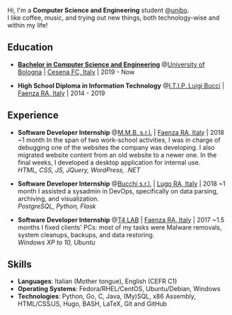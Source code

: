 Hi,
I'm a **Computer Science and Engineering** student @[unibo](https://www.unibo.it/en/).\
I like coffee, music, and trying out new things, both technology-wise and within my life!

## Education

* **[Bachelor in Computer Science and Engineering](https://corsi.unibo.it/1cycle/ComputerScienceEngineering)** @[University of Bologna](https://www.unibo.it/en/) | [Cesena FC, Italy](https://www.openstreetmap.org/relation/42809) | 2019 - Now

* **High School Diploma in Information Technology** @[I.T.I.P. Luigi Bucci](https://www.itipfaenza.edu.it/) | [Faenza RA, Italy](https://www.openstreetmap.org/relation/43004) | 2014 - 2019

## Experience

* **Software Developer Internship** @[M.M.B. s.r.l.](https://www.mmbsoftware.it/portalemmb/en/home) | [Faenza RA, Italy](https://www.openstreetmap.org/relation/43004) | 2018 ~1 month
  In the span of two work-school activities, I was in charge of debugging one of the websites the company was developing.
  I also migrated website content from an old website to a newer one.
  In the final weeks, I developed a desktop application for internal use.\
  _HTML, CSS, JS, JQuery, WordPress, .NET_

* **Software Developer Internship** @[Bucchi s.r.l.](http://www.bucchi.it/en/) | [Lugo RA, Italy](https://www.openstreetmap.org/relation/43140) | 2018 ~1 month
  I assisted a sysadmin in DevOps, specifically on data parsing, archiving, and visualization.\
  _PostgreSQL, Python, Flask_

* **Software Developer Internship** @[T4 LAB](https://www.t4lab.it/) | [Faenza RA, Italy](https://www.openstreetmap.org/relation/43004) | 2017 ~1.5 months
  I fixed clients' PCs: most of my tasks were Malware removals, system cleanups, backups, and data restoring.\
  _Windows XP to 10, Ubuntu_

## Skills

* **Languages**: Italian (Mother tongue), English (CEFR C1)
* **Operating Systems**: Fedora/RHEL/CentOS, Ubuntu/Debian, Windows
* **Technologies**: Python, Go, C, Java, (My)SQL, x86 Assembly, HTML/CSS/JS, Hugo, BASH, LaTeX, Git and GitHub
